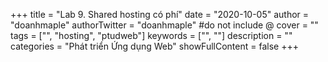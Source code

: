 +++
title = "Lab 9. Shared hosting có phí"
date = "2020-10-05"
author = "doanhmaple"
authorTwitter = "doanhmaple" #do not include @
cover = ""
tags = ["", "hosting", "ptudweb"]
keywords = ["", ""]
description = ""
categories = "Phát triển Ứng dụng Web"
showFullContent = false
+++